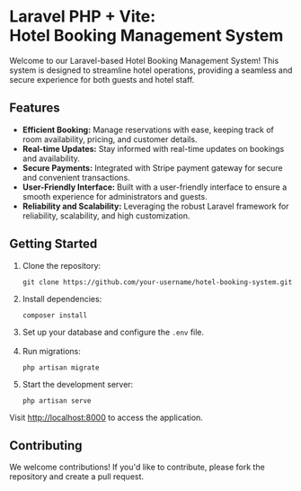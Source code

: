 <h1>Laravel PHP + Vite:<br> Hotel Booking Management System</h1>

<p>Welcome to our Laravel-based Hotel Booking Management System! This system is designed to streamline hotel operations, providing a seamless and secure experience for both guests and hotel staff.</p>

<h2>Features</h2>

<ul>
    <li><strong>Efficient Booking:</strong> Manage reservations with ease, keeping track of room availability, pricing, and customer details.</li>
    <li><strong>Real-time Updates:</strong> Stay informed with real-time updates on bookings and availability.</li>
    <li><strong>Secure Payments:</strong> Integrated with Stripe payment gateway for secure and convenient transactions.</li>
    <li><strong>User-Friendly Interface:</strong> Built with a user-friendly interface to ensure a smooth experience for administrators and guests.</li>
    <li><strong>Reliability and Scalability:</strong> Leveraging the robust Laravel framework for reliability, scalability, and high customization.</li>
</ul>

<h2>Getting Started</h2>

<ol>
    <li>Clone the repository:</li>
    <pre><code>git clone https://github.com/your-username/hotel-booking-system.git</code></pre>

  <li>Install dependencies:</li>
    <pre><code>composer install</code></pre>

<li>Set up your database and configure the <code>.env</code> file.</li><br>

<li>Run migrations:</li>
<pre><code>php artisan migrate</code></pre>

<li>Start the development server:</li>
    <pre><code>php artisan serve</code></pre>
</ol>

<p>Visit <a href="http://localhost:8000">http://localhost:8000</a> to access the application.</p>

<h2>Contributing</h2>

<p>We welcome contributions! If you'd like to contribute, please fork the repository and create a pull request.</p>
